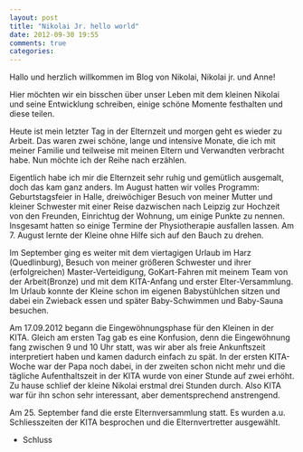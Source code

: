 ```yaml
---
layout: post
title: "Nikolai Jr. hello world"
date: 2012-09-30 19:55
comments: true
categories: 
---
```

Hallo und herzlich willkommen im Blog von Nikolai, Nikolai jr. und Anne!

Hier möchten wir ein bisschen über unser Leben mit dem kleinen Nikolai und seine Entwicklung schreiben, einige schöne Momente festhalten und diese teilen.

Heute ist mein letzter Tag in der Elternzeit und morgen geht es wieder zu Arbeit. Das waren zwei schöne, lange und intensive Monate, die ich mit meiner Familie und teilweise mit meinen Eltern und Verwandten verbracht habe. Nun möchte ich der Reihe nach erzählen.

Eigentlich habe ich mir die Elternzeit sehr ruhig und gemütlich ausgemalt, doch das kam ganz anders. Im August hatten wir volles Programm: Geburtstagsfeier in Halle, dreiwöchiger Besuch von meiner Mutter und kleiner Schwester mit einer Reise dazwischen nach Leipzig zur Hochzeit von den Freunden, Einrichtug der Wohnung, um einige Punkte zu nennen. Insgesamt hatten so einige Termine der Physiotherapie ausfallen lassen. Am 7. August lernte der Kleine ohne Hilfe sich auf den Bauch zu drehen. 

Im September ging es weiter mit dem viertagigen Urlaub im Harz (Quedlinburg), Besuch von meiner größeren Schwester und ihrer (erfolgreichen) Master-Verteidigung, GoKart-Fahren mit meinem Team von der Arbeit(Bronze) und mit dem KITA-Anfang und erster Elter-Versammlung. Im Urlaub konnte der Kleine schon im eigenen Babystühlchen sitzen und dabei ein Zwieback essen und später Baby-Schwimmen und Baby-Sauna besuchen. 

Am 17.09.2012 begann die Eingewöhnungsphase für den Kleinen in der KITA. Gleich am ersten Tag gab es eine Konfusion, denn die Eingewöhnung fang zwischen 9 und 10 Uhr statt, was wir aber als freie Ankunftszeit interpretiert haben und kamen dadurch einfach zu spät. In der ersten KITA-Woche war der Papa noch dabei, in der zweiten schon nicht mehr und die tägliche Aufenthaltszeit in der KITA wurde von einer Stunde auf zwei erhöht. Zu hause schlief der kleine Nikolai erstmal drei Stunden durch. Also KITA war für ihn schon sehr interessant, aber dementsprechend anstrengend.

Am 25. September fand die erste Elternversammlung statt. Es wurden a.u. Schliesszeiten der KITA besprochen und die Elternvertretter ausgewählt.

 * Schluss
